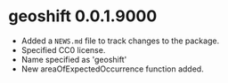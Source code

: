 # geoshift 0.0.1.9000

* Added a `NEWS.md` file to track changes to the package.
* Specified CC0 license.
* Name specified as 'geoshift'
* New areaOfExpectedOccurrence function added.


